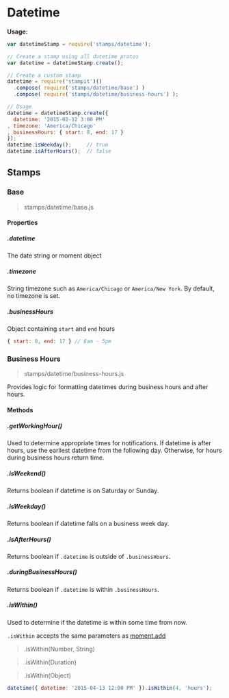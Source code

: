 # Datetime

__Usage:__

```javascript
var datetimeStamp = require('stamps/datetime');

// Create a stamp using all datetime protos
var datetime = datetimeStamp.create();

// Create a custom stamp
datetime = require('stampit')()
  .compose( require('stamps/datetime/base') )
  .compose( require('stamps/datetime/business-hours') );

// Usage
datetime = datetimeStamp.create({
  datetime: '2015-02-12 3:00 PM'
, timezone: 'America/Chicago'
, businessHours: { start: 8, end: 17 }
});
datetime.isWeekday();     // true
datetime.isAfterHours();  // false
```

## Stamps

### Base

> stamps/datetime/base.js

#### Properties

##### .datetime

The date string or moment object

##### .timezone

String timezone such as `America/Chicago` or `America/New York`. By default, no
timezone is set.

##### .businessHours

Object containing `start` and `end` hours

```javascript
{ start: 8, end: 17 } // 8am - 5pm
```

### Business Hours

> stamps/datetime/business-hours.js

Provides logic for formatting datetimes during business hours and after
hours.

#### Methods

##### .getWorkingHour()

Used to determine appropriate times for notifications. If datetime is
after hours, use the earliest datetime from the following day. Otherwise,
for hours during business hours return time.

##### .isWeekend()

Returns boolean if datetime is on Saturday or Sunday.

##### .isWeekday()

Returns boolean if datetime falls on a business week day.

##### .isAfterHours()

Returns boolean if `.datetime` is outside of `.businessHours`.

##### .duringBusinessHours()

Returns boolean if `.datetime` is within `.businessHours`.

##### .isWithin()

Used to determine if the datetime is within some time from now.

`.isWithin` accepts the same parameters as [moment.add](http://momentjs.com/docs/#/manipulating/add/)

>.isWithin(Number, String)

>.isWithin(Duration)

>.isWithin(Object)

```javascript
datetime({ datetime: '2015-04-13 12:00 PM' }).isWithin(4, 'hours');
```
